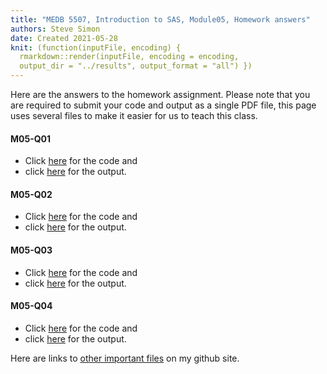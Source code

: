 ```yaml
---
title: "MEDB 5507, Introduction to SAS, Module05, Homework answers"
authors: Steve Simon
date: Created 2021-05-28
knit: (function(inputFile, encoding) {
  rmarkdown::render(inputFile, encoding = encoding,
  output_dir = "../results", output_format = "all") }) 
---
```


Here are the answers to the homework assignment. Please note that you are required to submit your code and output as a single PDF file, this page uses several files to make it easier for us to teach this class.

#### M05-Q01

+ Click [here][m05q01a] for the code and
+ click [here][m05q01b] for the output.

#### M05-Q02

+ Click [here][m05q02a] for the code and
+ click [here][m05q02b] for the output.

#### M05-Q03

+ Click [here][m05q03a] for the code and
+ click [here][m05q03b] for the output.

#### M05-Q04

+ Click [here][m05q04a] for the code and
+ click [here][m05q04b] for the output.

Here are links to [other important files][readme] on my github site.

[readme]: https://github.com/pmean/introduction-to-SAS/blob/master/README.md

[m05q01a]: https://github.com/pmean/introduction-to-SAS/blob/master/src/m05-5507-simon-hw05-q1.sas
[m05q02a]: https://github.com/pmean/introduction-to-SAS/blob/master/src/m05-5507-simon-hw05-q2.sas
[m05q03a]: https://github.com/pmean/introduction-to-SAS/blob/master/src/m05-5507-simon-hw05-q3.sas
[m05q04a]: https://github.com/pmean/introduction-to-SAS/blob/master/src/m05-5507-simon-hw05-q4.sas

[m05q01b]: https://github.com/pmean/introduction-to-SAS/blob/master/results/m05-5507-simon-hw05-q1.pdf
[m05q02b]: https://github.com/pmean/introduction-to-SAS/blob/master/results/m05-5507-simon-hw05-q2.pdf
[m05q03b]: https://github.com/pmean/introduction-to-SAS/blob/master/results/m05-5507-simon-hw05-q3.pdf
[m05q04b]: https://github.com/pmean/introduction-to-SAS/blob/master/results/m05-5507-simon-hw05-q4.pdf
